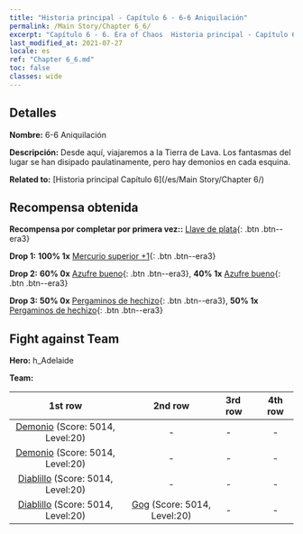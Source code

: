```yaml
---
title: "Historia principal - Capítulo 6 - 6-6 Aniquilación"
permalink: /Main Story/Chapter 6_6/
excerpt: "Capítulo 6 - 6. Era of Chaos  Historia principal - Capítulo 6_6. 6-6 Aniquilación"
last_modified_at: 2021-07-27
locale: es
ref: "Chapter 6_6.md"
toc: false
classes: wide
---
```


## Detalles

 **Nombre:** 6-6 Aniquilación

 **Descripción:** Desde aquí, viajaremos a la Tierra de Lava. Los fantasmas del lugar se han disipado paulatinamente, pero hay demonios en cada esquina.

 **Related to:** [Historia principal Capítulo 6](/es/Main Story/Chapter 6/)

## Recompensa obtenida

 **Recompensa por completar por primera vez::** [Llave de plata](/ItemsES/con_693/){: .btn .btn--era3}

 **Drop 1:** **100% 1x** [Mercurio superior +1](/ItemsES/mat_21/){: .btn .btn--era3}

 **Drop 2:** **60% 0x** [Azufre bueno](/ItemsES/mat_15/){: .btn .btn--era3}, **40% 1x** [Azufre bueno](/ItemsES/mat_15/){: .btn .btn--era3}

 **Drop 3:** **50% 0x** [Pergaminos de hechizo](/ItemsES/con_694/){: .btn .btn--era3}, **50% 1x** [Pergaminos de hechizo](/ItemsES/con_694/){: .btn .btn--era3}


## Fight against Team
 **Hero:** h_Adelaide

 **Team:**


  | 1st row | 2nd row | 3rd row | 4th row |
  |:----:|:----:|:----|:----:|
  | [Demonio](/es/units/Demon/) (Score: 5014, Level:20)  | - | - | - |
  | [Demonio](/es/units/Demon/) (Score: 5014, Level:20)  | - | - | - |
  | [Diablillo](/es/units/Imp/) (Score: 5014, Level:20)  | - | - | - |
  | [Diablillo](/es/units/Imp/) (Score: 5014, Level:20)  | [Gog](/es/units/Gog/) (Score: 5014, Level:20)  | - | - |


